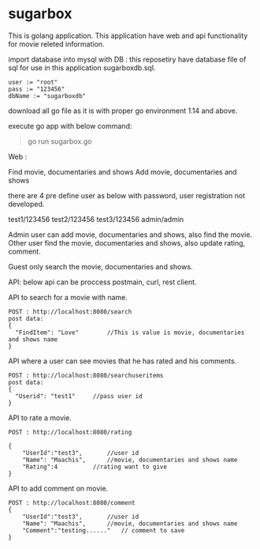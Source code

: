 # sugarbox

This is golang application. This application have web and api functionality for movie releted information.

import database into mysql with 
DB : this reposetiry have database file of sql for use in this application sugarboxdb.sql.

	user := "root"
	pass := "123456"
	dbName := "sugarboxdb"

download all go file as it is with proper go environment 1.14 and above.


execute go app with below command: 
>go run sugarbox.go



Web :

Find movie, documentaries and shows 
Add movie, documentaries and shows 

there are 4 pre define user as below with password, user registration not developed.

test1/123456
test2/123456
test3/123456
admin/admin

Admin user can add movie, documentaries and shows, also find the movie.
Other user find the movie, documentaries and shows, also update rating, comment.

Guest only search the movie, documentaries and shows.

API: below api can be proccess postmain, curl, rest client.

API to search for a movie with name. 

	POST : http://localhost:8080/search
	post data: 
	{
	  "FindItem": "Love"		//This is value is movie, documentaries and shows name
	}

API where a user can see movies that he has rated and his comments. 

	POST : http://localhost:8080/searchuseritems
	post data:
	{
	  "Userid": "test1"		//pass user id
	}	

API to rate a movie.

	POST : http://localhost:8080/rating

	{
		"UserId":"test3",		//user id
		"Name": "Maachis",		//movie, documentaries and shows name
	  	"Rating":4			//rating want to give
	}

API to add comment on movie.

	POST : http://localhost:8080/comment
	{
		"UserId":"test3",		//user id	
		"Name": "Maachis",		//movie, documentaries and shows name
	  	"Comment":"testing......"	// comment to save
	}

